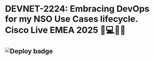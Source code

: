 # DEVNET-2224: Embracing DevOps for my NSO Use Cases lifecycle. Cisco Live EMEA 2025 🤖💻🇳🇱

![Deploy badge](https://github.com/ponchotitlan/embracing-devops-nso-usecase-lifecycle/actions/workflows/ci.yml/badge.svg?branch=main)
---